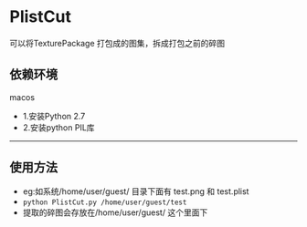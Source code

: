 PlistCut
==============
可以将TexturePackage 打包成的图集，拆成打包之前的碎图

依赖环境
-----
macos
* 1.安装Python 2.7
* 2.安装python PIL库
------

使用方法
-----
- eg:如系统/home/user/guest/ 目录下面有 test.png 和 test.plist
- `
python PlistCut.py /home/user/guest/test
`
- 提取的碎图会存放在/home/user/guest/ 这个里面下
